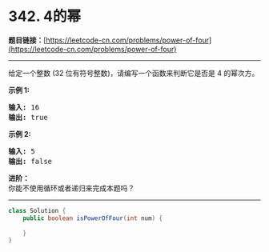 # 342. 4的幂

**题目链接：**[https://leetcode-cn.com/problems/power-of-four](https://leetcode-cn.com/problems/power-of-four)

---

<div class="content__1Y2H">
 <div class="notranslate">
  <p>给定一个整数 (32 位有符号整数)，请编写一个函数来判断它是否是 4&nbsp;的幂次方。</p> 
  <p><strong>示例 1:</strong></p> 
  <pre class="language-text"><strong>输入: </strong>16
<strong>输出: </strong>true
</pre> 
  <p><strong>示例 2:</strong></p> 
  <pre class="language-text"><strong>输入: </strong>5
<strong>输出: </strong>false</pre> 
  <p><strong>进阶：</strong><br> 你能不使用循环或者递归来完成本题吗？</p> 
 </div>
</div>

---

```java
class Solution {
    public boolean isPowerOfFour(int num) {
        
    }
}
```